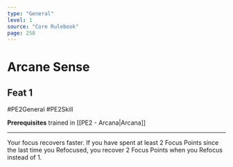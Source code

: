 ```yaml
---
type: "General"
level: 1
source: "Core Rulebook"
page: 258
---
```

# Arcane Sense
## Feat 1
#PE2General #PE2Skill 

**Prerequisites** trained in [[PE2 - Arcana|Arcana]]

---
Your focus recovers faster. If you have spent at least 2 Focus Points since the last time you Refocused, you recover 2 Focus Points when you Refocus instead of 1.
